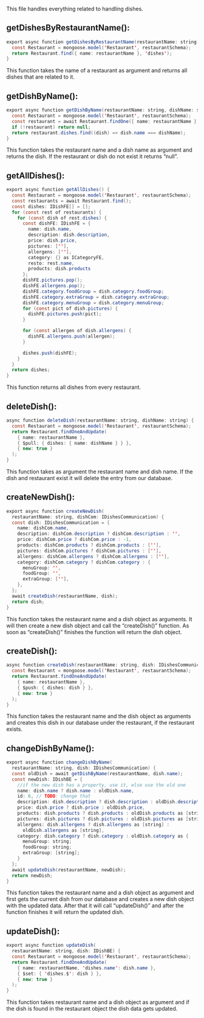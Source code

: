 This file handles everything related to handling dishes.

getDishesByRestaurantName():
----------------------------

```java
export async function getDishesByRestaurantName(restaurantName: string) {
  const Restaurant = mongoose.model('Restaurant', restaurantSchema);
  return Restaurant.find({ name: restaurantName }, 'dishes');
}
```

This function takes the name of a restaurant as argument and returns all dishes that are related to it.

getDishByName():
----------------

```java
export async function getDishByName(restaurantName: string, dishName: string) {
  const Restaurant = mongoose.model('Restaurant', restaurantSchema);
  const restaurant = await Restaurant.findOne({ name: restaurantName });
  if (!restaurant) return null;
  return restaurant.dishes.find((dish) => dish.name === dishName);
}
```

This function takes the restaurant name and a dish name as argument and returns the dish. If the restaurant or dish do not exist it returns “null”.

getAllDishes():
---------------

```java
export async function getAllDishes() {
  const Restaurant = mongoose.model('Restaurant', restaurantSchema);
  const restaurants = await Restaurant.find();
  const dishes: IDishFE[] = [];
  for (const rest of restaurants) {
    for (const dish of rest.dishes) {
      const dishFE: IDishFE = {
        name: dish.name,
        description: dish.description,
        price: dish.price,
        pictures: [''],
        allergens: [''],
        category: {} as ICategoryFE,
        resto: rest.name,
        products: dish.products
      };
      dishFE.pictures.pop();
      dishFE.allergens.pop();
      dishFE.category.foodGroup = dish.category.foodGroup;
      dishFE.category.extraGroup = dish.category.extraGroup;
      dishFE.category.menuGroup = dish.category.menuGroup;
      for (const pict of dish.pictures) {
        dishFE.pictures.push(pict);
      }

      for (const allergen of dish.allergens) {
        dishFE.allergens.push(allergen);
      }

      dishes.push(dishFE);
    }
  }
  return dishes;
}
```

This function returns all dishes from every restaurant.

deleteDish():
-------------

```java
async function deleteDish(restaurantName: string, dishName: string) {
  const Restaurant = mongoose.model('Restaurant', restaurantSchema);
  return Restaurant.findOneAndUpdate(
    { name: restaurantName },
    { $pull: { dishes: { name: dishName } } },
    { new: true }
  );
}
```

This function takes as argument the restaurant name and dish name. If the dish and restaurant exist it will delete the entry from our database.

createNewDish():
----------------

```java
export async function createNewDish(
  restaurantName: string, dishCom: IDishesCommunication) {
  const dish: IDishesCommunication = {
    name: dishCom.name,
    description: dishCom.description ? dishCom.description : '',
    price: dishCom.price ? dishCom.price : -1,
    products: dishCom.products ? dishCom.products : [''],
    pictures: dishCom.pictures ? dishCom.pictures : [''],
    allergens: dishCom.allergens ? dishCom.allergens : [''],
    category: dishCom.category ? dishCom.category : {
      menuGroup: '',
      foodGroup: '',
      extraGroup: [''],
    },
  };
  await createDish(restaurantName, dish);
  return dish;
}
```

This function takes the restaurant name and a dish object as arguments. It will then create a new dish object and call the “createDish()” function. As soon as “createDish()” finishes the function will return the dish object.

createDish():
-------------

```java
async function createDish(restaurantName: string, dish: IDishesCommunication) {
  const Restaurant = mongoose.model('Restaurant', restaurantSchema);
  return Restaurant.findOneAndUpdate(
    { name: restaurantName },
    { $push: { dishes: dish } },
    { new: true }
  );
}
```

This function takes the restaurant name and the dish object as arguments and creates this dish in our database under the restaurant, if the restaurant exists.

changeDishByName():
-------------------

```java
export async function changeDishByName(
  restaurantName: string, dish: IDishesCommunication) {
  const oldDish = await getDishByName(restaurantName, dish.name);
  const newDish: IDishBE = {
    //if the new dish has a property, use it, else use the old one
    name: dish.name ? dish.name : oldDish.name,
    id: 6, // TODO: change that
    description: dish.description ? dish.description : oldDish.description,
    price: dish.price ? dish.price : oldDish.price,
    products: dish.products ? dish.products : oldDish.products as [string],
    pictures: dish.pictures ? dish.pictures : oldDish.pictures as [string],
    allergens: dish.allergens ? dish.allergens as [string] :
      oldDish.allergens as [string],
    category: dish.category ? dish.category : oldDish.category as {
      menuGroup: string;
      foodGroup: string;
      extraGroup: [string];
    }
  };
  await updateDish(restaurantName, newDish);
  return newDish;
}
```

This function takes the restaurant name and a dish object as argument and first gets the current dish from our database and creates a new dish object with the updated data. After that it will call “updateDish()” and after the function finishes it will return the updated dish.

updateDish():
-------------

```java
export async function updateDish(
  restaurantName: string, dish: IDishBE) {
  const Restaurant = mongoose.model('Restaurant', restaurantSchema);
  return Restaurant.findOneAndUpdate(
    { name: restaurantName, 'dishes.name': dish.name },
    { $set: { 'dishes.$': dish } },
    { new: true }
  );
}
```

This function takes restaurant name and a dish object as argument and if the dish is found in the restaurant object the dish data gets updated.